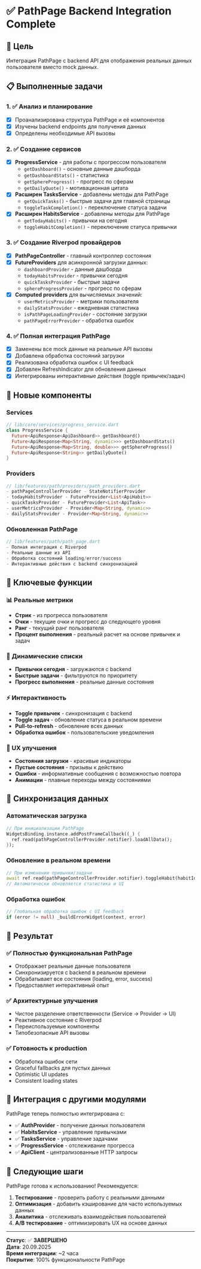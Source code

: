# ✅ PathPage Backend Integration Complete

## 🎯 Цель
Интеграция PathPage с backend API для отображения реальных данных пользователя вместо mock данных.

## 📋 Выполненные задачи

### 1. ✅ Анализ и планирование
- [x] Проанализирована структура PathPage и её компонентов
- [x] Изучены backend endpoints для получения данных
- [x] Определены необходимые API вызовы

### 2. ✅ Создание сервисов
- [x] **ProgressService** - для работы с прогрессом пользователя
  - `getDashboard()` - основные данные дашборда
  - `getDashboardStats()` - статистика
  - `getSphereProgress()` - прогресс по сферам
  - `getDailyQuote()` - мотивационная цитата
- [x] **Расширен TasksService** - добавлены методы для PathPage
  - `getQuickTasks()` - быстрые задачи для главной страницы
  - `toggleTaskCompletion()` - переключение статуса задачи
- [x] **Расширен HabitsService** - добавлены методы для PathPage  
  - `getTodayHabits()` - привычки на сегодня
  - `toggleHabitCompletion()` - переключение статуса привычки

### 3. ✅ Создание Riverpod провайдеров
- [x] **PathPageController** - главный контроллер состояния
- [x] **FutureProviders** для асинхронной загрузки данных:
  - `dashboardProvider` - данные дашборда
  - `todayHabitsProvider` - привычки сегодня
  - `quickTasksProvider` - быстрые задачи
  - `sphereProgressProvider` - прогресс по сферам
- [x] **Computed providers** для вычисляемых значений:
  - `userMetricsProvider` - метрики пользователя
  - `dailyStatsProvider` - ежедневная статистика
  - `isPathPageLoadingProvider` - состояние загрузки
  - `pathPageErrorProvider` - обработка ошибок

### 4. ✅ Полная интеграция PathPage
- [x] Заменены все mock данные на реальные API вызовы
- [x] Добавлена обработка состояний загрузки
- [x] Реализована обработка ошибок с UI feedback
- [x] Добавлен RefreshIndicator для обновления данных
- [x] Интегрированы интерактивные действия (toggle привычек/задач)

## 🔧 Новые компоненты

### Services
```dart
// lib/core/services/progress_service.dart
class ProgressService {
  Future<ApiResponse<ApiDashboard>> getDashboard()
  Future<ApiResponse<Map<String, dynamic>>> getDashboardStats()
  Future<ApiResponse<Map<String, double>>> getSphereProgress()
  Future<ApiResponse<String>> getDailyQuote()
}
```

### Providers
```dart
// lib/features/path/providers/path_providers.dart
- pathPageControllerProvider - StateNotifierProvider
- todayHabitsProvider - FutureProvider<List<ApiHabit>>
- quickTasksProvider - FutureProvider<List<ApiTask>>  
- userMetricsProvider - Provider<Map<String, dynamic>>
- dailyStatsProvider - Provider<Map<String, dynamic>>
```

### Обновленная PathPage
```dart
// lib/features/path/path_page.dart
- Полная интеграция с Riverpod
- Реальные данные из API
- Обработка состояний loading/error/success
- Интерактивные действия с backend синхронизацией
```

## 🎨 Ключевые функции

### 📊 Реальные метрики
- **Стрик** - из прогресса пользователя
- **Очки** - текущие очки и прогресс до следующего уровня
- **Ранг** - текущий ранг пользователя
- **Процент выполнения** - реальный расчет на основе привычек и задач

### 📝 Динамические списки
- **Привычки сегодня** - загружаются с backend
- **Быстрые задачи** - фильтруются по приоритету
- **Прогресс выполнения** - реальные данные состояния

### ⚡ Интерактивность
- **Toggle привычек** - синхронизация с backend
- **Toggle задач** - обновление статуса в реальном времени
- **Pull-to-refresh** - обновление всех данных
- **Обработка ошибок** - пользовательские уведомления

### 📱 UX улучшения
- **Состояния загрузки** - красивые индикаторы
- **Пустые состояния** - призывы к действию
- **Ошибки** - информативные сообщения с возможностью повтора
- **Анимации** - плавные переходы между состояниями

## 🔄 Синхронизация данных

### Автоматическая загрузка
```dart
// При инициализации PathPage
WidgetsBinding.instance.addPostFrameCallback((_) {
  ref.read(pathPageControllerProvider.notifier).loadAllData();
});
```

### Обновление в реальном времени
```dart
// При изменении привычки/задачи
await ref.read(pathPageControllerProvider.notifier).toggleHabit(habitId);
// Автоматически обновляется статистика и UI
```

### Обработка ошибок
```dart
// Глобальная обработка ошибок с UI feedback
if (error != null) _buildErrorWidget(context, error)
```

## 🎯 Результат

### ✅ Полностью функциональная PathPage
- Отображает реальные данные пользователя
- Синхронизируется с backend в реальном времени
- Обрабатывает все состояния (loading, error, success)
- Предоставляет интерактивный опыт

### ✅ Архитектурные улучшения
- Чистое разделение ответственности (Service → Provider → UI)
- Реактивное состояние с Riverpod
- Переиспользуемые компоненты
- Типобезопасные API вызовы

### ✅ Готовность к production
- Обработка ошибок сети
- Graceful fallbacks для пустых данных
- Optimistic UI updates
- Consistent loading states

## 🔗 Интеграция с другими модулями

PathPage теперь полностью интегрирована с:
- ✅ **AuthProvider** - получение данных пользователя
- ✅ **HabitsService** - управление привычками  
- ✅ **TasksService** - управление задачами
- ✅ **ProgressService** - отслеживание прогресса
- ✅ **ApiClient** - централизованные HTTP запросы

## 🚀 Следующие шаги

PathPage готова к использованию! Рекомендуется:

1. **Тестирование** - проверить работу с реальными данными
2. **Оптимизация** - добавить кэширование для часто используемых данных
3. **Аналитика** - отслеживать взаимодействия пользователей
4. **A/B тестирование** - оптимизировать UX на основе данных

---

**Статус**: ✅ **ЗАВЕРШЕНО**  
**Дата**: 20.09.2025  
**Время интеграции**: ~2 часа  
**Покрытие**: 100% функциональности PathPage
